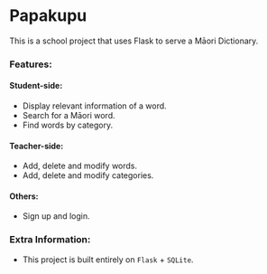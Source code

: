 # Papakupu

This is a school project that uses Flask to serve a Māori Dictionary.

### Features:
#### Student-side:
- Display relevant information of a word.
- Search for a Māori word.
- Find words by category.
#### Teacher-side:
- Add, delete and modify words.
- Add, delete and modify categories.
#### Others:
- Sign up and login.

### Extra Information:
- This project is built entirely on `Flask` + `SQLite`.
